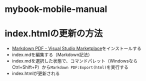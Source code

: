 # mybook-mobile-manual

# index.htmlの更新の方法

- [Markdown PDF \- Visual Studio Marketplace](https://marketplace.visualstudio.com/items?itemName=yzane.markdown-pdf)をインストールする
- index.mdを編集する（Markdown記法）
- index.mdを選択した状態で、コマンドパレット（WindowsならCtrl+Shift+P）から`Markdown PDF:Export(html)`を実行する
- index.htmlが更新される
